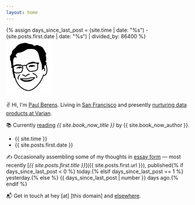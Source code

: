 ```yaml
---
layout: home
---
```

{% assign days_since_last_post = (site.time | date: "%s") - (site.posts.first.date | date: "%s") | divided_by: 86400 %}
<img src="/assets/images/pmb.avatar.tr.png" width="25%" height="25%">

✌ Hi, I'm [Paul Berens](/infobox/). Living in [San Francisco](/sf/) and presently [nurturing data products at Varian](/bio/).

📚 Currently [reading](/books/) *{{ site.book_now_title }}* by {{ site.book_now_author }}.

- {{ site.time }}
- {{ site.posts.first.date }}

✍ Occasionally assembling some of my thoughts in [essay form](/blog/) — most recently [*{{ site.posts.first.title }}*]({{ site.posts.first.url }}), published{% if days_since_last_post < 0 %} today.{% elsif days_since_last_post == 1 %} yesterday.{% else %} {{ days_since_last_post | number }} days ago.{% endif %}

📬 Get in touch at hey [at] [this domain] and [elsewhere](/contact/).